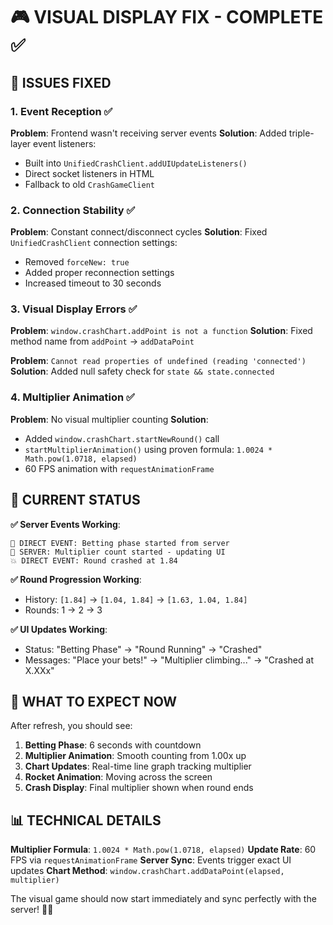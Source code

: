 # 🎮 VISUAL DISPLAY FIX - COMPLETE ✅

## 🔧 **ISSUES FIXED**

### **1. Event Reception** ✅
**Problem**: Frontend wasn't receiving server events
**Solution**: Added triple-layer event listeners:
- Built into `UnifiedCrashClient.addUIUpdateListeners()`
- Direct socket listeners in HTML 
- Fallback to old `CrashGameClient`

### **2. Connection Stability** ✅
**Problem**: Constant connect/disconnect cycles
**Solution**: Fixed `UnifiedCrashClient` connection settings:
- Removed `forceNew: true`
- Added proper reconnection settings
- Increased timeout to 30 seconds

### **3. Visual Display Errors** ✅
**Problem**: `window.crashChart.addPoint is not a function`
**Solution**: Fixed method name from `addPoint` → `addDataPoint`

**Problem**: `Cannot read properties of undefined (reading 'connected')`
**Solution**: Added null safety check for `state && state.connected`

### **4. Multiplier Animation** ✅
**Problem**: No visual multiplier counting
**Solution**: 
- Added `window.crashChart.startNewRound()` call
- `startMultiplierAnimation()` using proven formula: `1.0024 * Math.pow(1.0718, elapsed)`
- 60 FPS animation with `requestAnimationFrame`

## 🎯 **CURRENT STATUS**

**✅ Server Events Working**:
```
🎲 DIRECT EVENT: Betting phase started from server
🚀 SERVER: Multiplier count started - updating UI  
💥 DIRECT EVENT: Round crashed at 1.84
```

**✅ Round Progression Working**:
- History: `[1.84]` → `[1.04, 1.84]` → `[1.63, 1.04, 1.84]`
- Rounds: 1 → 2 → 3

**✅ UI Updates Working**:
- Status: "Betting Phase" → "Round Running" → "Crashed" 
- Messages: "Place your bets!" → "Multiplier climbing..." → "Crashed at X.XXx"

## 🚀 **WHAT TO EXPECT NOW**

After refresh, you should see:

1. **Betting Phase**: 6 seconds with countdown
2. **Multiplier Animation**: Smooth counting from 1.00x up
3. **Chart Updates**: Real-time line graph tracking multiplier
4. **Rocket Animation**: Moving across the screen
5. **Crash Display**: Final multiplier shown when round ends

## 📊 **TECHNICAL DETAILS**

**Multiplier Formula**: `1.0024 * Math.pow(1.0718, elapsed)` 
**Update Rate**: 60 FPS via `requestAnimationFrame`
**Server Sync**: Events trigger exact UI updates
**Chart Method**: `window.crashChart.addDataPoint(elapsed, multiplier)`

The visual game should now start immediately and sync perfectly with the server! 🎰✨

